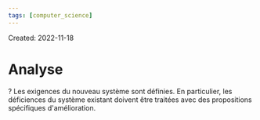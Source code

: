 ```yaml
---
tags: [computer_science] 
---
```

Created: 2022-11-18

# Analyse
?
Les exigences du nouveau système sont définies. En particulier, les déficiences du système existant doivent être traitées avec des propositions spécifiques d'amélioration.
<!--SR:!2022-11-26,5,230-->